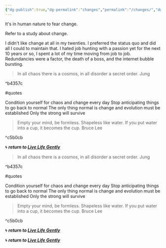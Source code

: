 ```yaml
---
{"dg-publish":true,"dg-permalink":"changes","permalink":"/changes/","dgHomeLink":true,"dgPassFrontmatter":false}
---
```



It's in human nature to fear change. 

Refer to a study about change.

I didn't like change at all in my twenties. I preferred the status quo and did all I could to maintain that. I hated job hunting with a passion yet for the next 10 years or so, I spent a lot of my time moving from job to job. Redundancies were a factor, the death of a boss, and the internet bubble bursting.


<div class="transclusion internal-embed is-loaded"><div class="markdown-embed">

<div class="markdown-embed-title">



</div>

>In all chaos there is a cosmos, in all disorder a secret order. Jung

^b4357c

#quotes 

Condition yourself for chaos and change every day
Stop anticipating things to go back to normal
The only thing normal is change and evolution must be established
Only the strong will survive

>Empty your mind, be formless. Shapeless like water. If you put water into a cup, it becomes the cup. Bruce Lee

^c5b0cb

🌀 ***return to [Live Life Gently](https://livelifegently.co.uk/)***



</div></div>



<div class="transclusion internal-embed is-loaded"><div class="markdown-embed">

<div class="markdown-embed-title">



</div>

>In all chaos there is a cosmos, in all disorder a secret order. Jung

^b4357c

#quotes 

Condition yourself for chaos and change every day
Stop anticipating things to go back to normal
The only thing normal is change and evolution must be established
Only the strong will survive

>Empty your mind, be formless. Shapeless like water. If you put water into a cup, it becomes the cup. Bruce Lee

^c5b0cb

🌀 ***return to [Live Life Gently](https://livelifegently.co.uk/)***



</div></div>


🌀 ***return to [Live Life Gently](https://livelifegently.co.uk/)***